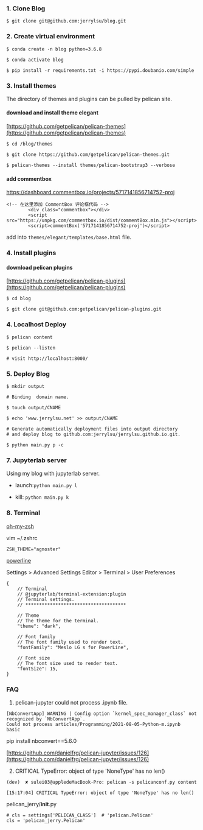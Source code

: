 ### 1. Clone Blog 

`$ git clone git@github.com:jerrylsu/blog.git`

### 2. Create virtual environment

```
$ conda create -n blog python=3.6.8

$ conda activate blog

$ pip install -r requirements.txt -i https://pypi.doubanio.com/simple
```

### 3. Install themes

The directory of themes and plugins can be pulled by pelican site.

#### download and install theme elegant

[https://github.com/getpelican/pelican-themes](https://github.com/getpelican/pelican-themes)
```
$ cd /blog/themes

$ git clone https://github.com/getpelican/pelican-themes.git

$ pelican-themes --install themes/pelican-bootstrap3 --verbose
```

#### add commentbox

https://dashboard.commentbox.io/projects/5717141856714752-proj
```
<!-- 在这里添加 CommentBox 评论框代码 -->
        <div class="commentbox"></div>
        <script src="https://unpkg.com/commentbox.io/dist/commentBox.min.js"></script> 
        <script>commentBox('5717141856714752-proj')</script>
```
add into `themes/elegant/templates/base.html` file.

### 4. Install  plugins

#### download pelican plugins

[https://github.com/getpelican/pelican-plugins](https://github.com/getpelican/pelican-plugins)
```
$ cd blog

$ git clone git@github.com:getpelican/pelican-plugins.git

```

### 4. Localhost Deploy

```
$ pelican content

$ pelican --listen

# visit http://localhost:8000/
```

### 5. Deploy Blog

```
$ mkdir output

# Binding  domain name.

$ touch output/CNAME

$ echo 'www.jerrylsu.net' >> output/CNAME

# Generate automatically deployment files into output directory
# and deploy blog to github.com:jerrylsu/jerrylsu.github.io.git.

$ python main.py p -c
```

### 7. Jupyterlab server

Using my blog with jupyterlab server.

- launch:`python main.py l`

- kill: `python main.py k`

### 8. Terminal

[oh-my-zsh](https://ohmyz.sh/)

vim ~/.zshrc

```
ZSH_THEME="agnoster"
```

[powerline](https://powerline.readthedocs.io/en/latest/index.html)

Settings > Advanced Settings Editor > Terminal > User Preferences

```
{
    // Terminal
    // @jupyterlab/terminal-extension:plugin
    // Terminal settings.
    // *************************************

    // Theme
    // The theme for the terminal.
    "theme": "dark",

    // Font family
    // The font family used to render text.
    "fontFamily": "Meslo LG s for PowerLine",

    // Font size
    // The font size used to render text.
    "fontSize": 15,
}
```

### FAQ

1. pelican-jupyter could not process .ipynb file.

```
[NbConvertApp] WARNING | Config option `kernel_spec_manager_class` not recognized by `NbConvertApp`.                                                                                            Could not process articles/Programming/2021-08-05-Python-m.ipynb                                                                                                                                   
basic
```

pip install nbconvert==5.6.0

[https://github.com/danielfrg/pelican-jupyter/issues/126](https://github.com/danielfrg/pelican-jupyter/issues/126)


2. CRITICAL TypeError: object of type 'NoneType' has no len()

```
(dev)  ✘ sulei03@appledeMacBook-Pro: pelican -s pelicanconf.py content

[15:17:04] CRITICAL TypeError: object of type 'NoneType' has no len()
```

pelican_jerry/__init__.py
```
# cls = settings['PELICAN_CLASS']  # 'pelican.Pelican'
cls = 'pelican_jerry.Pelican'
```
